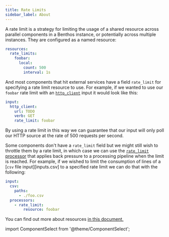```yaml
---
title: Rate Limits
sidebar_label: About
---
```


A rate limit is a strategy for limiting the usage of a shared resource across parallel components in a Benthos instance, or potentially across multiple instances. They are configured as a named resource:

```yaml
resources:
  rate_limits:
    foobar:
      local:
        count: 500
        interval: 1s
```

And most components that hit external services have a field `rate_limit` for specifying a rate limit resource to use. For example, if we wanted to use our `foobar` rate limit with an [`http_client`][input.http_client] input it would look like this:

```yaml
input:
  http_client:
    url: TODO
    verb: GET
    rate_limit: foobar
```

By using a rate limit in this way we can guarantee that our input will only poll our HTTP source at the rate of 500 requests per second.

Some components don't have a `rate_limit` field but we might still wish to throttle them by a rate limit, in which case we can use the [`rate_limit` processor][processor.rate_limit] that applies back pressure to a processing pipeline when the limit is reached. For example, if we wished to limit the consumption of lines of a [`csv` file input][inputs.csv] to a specified rate limit we can do that with the following:

```yaml
input:
  csv:
    paths:
      - ./foo.csv
  processors:
    - rate_limit:
        resource: foobar
```

You can find out more about resources [in this document.][config.resources]

import ComponentSelect from '@theme/ComponentSelect';

<ComponentSelect type="rate_limits" singular="rate limit"></ComponentSelect>

[processor.rate_limit]: /docs/components/processors/rate_limit
[input.csv]: /docs/components/input/csv
[input.http_client]: /docs/components/inputs/http_client
[config.resources]: /docs/configuration/resources

